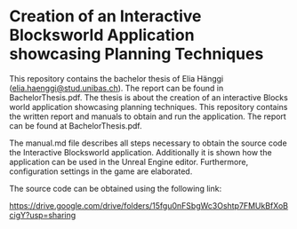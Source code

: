 # Creation of an Interactive Blocksworld Application showcasing Planning Techniques

This repository contains the bachelor thesis of Elia Hänggi (elia.haenggi@stud.unibas.ch). The report can be found in BachelorThesis.pdf. The thesis is about the creation of an interactive Blocks world application showcasing planning techniques. This repository contains the written report and manuals to obtain and run the application. The report can be found at BachelorThesis.pdf.

The manual.md file describes all steps necessary to obtain the source code the Interactive Blocksworld application. Additionally it is shown how the application can be used in the Unreal Engine editor.
Furthermore, configuration settings in the game are elaborated.

The source code can be obtained using the following link:

https://drive.google.com/drive/folders/15fgu0nFSbgWc3Oshtp7FMUkBfXoBcigY?usp=sharing